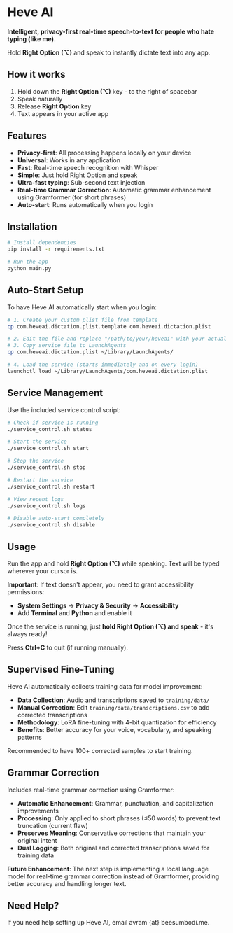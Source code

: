 # Heve AI

**Intelligent, privacy-first real-time speech-to-text for people who hate typing (like me).**

Hold **Right Option (⌥)** and speak to instantly dictate text into any app.

## How it works

1. Hold down the **Right Option (⌥)** key - to the right of spacebar
2. Speak naturally
3. Release **Right Option** key
4. Text appears in your active app

## Features

- **Privacy-first**: All processing happens locally on your device
- **Universal**: Works in any application
- **Fast**: Real-time speech recognition with Whisper
- **Simple**: Just hold Right Option and speak
- **Ultra-fast typing**: Sub-second text injection
- **Real-time Grammar Correction**: Automatic grammar enhancement using Gramformer (for short phrases)
- **Auto-start**: Runs automatically when you login

## Installation

```bash
# Install dependencies
pip install -r requirements.txt

# Run the app
python main.py
```

## Auto-Start Setup

To have Heve AI automatically start when you login:

```bash
# 1. Create your custom plist file from template
cp com.heveai.dictation.plist.template com.heveai.dictation.plist

# 2. Edit the file and replace "/path/to/your/heveai" with your actual path
# 3. Copy service file to LaunchAgents
cp com.heveai.dictation.plist ~/Library/LaunchAgents/

# 4. Load the service (starts immediately and on every login)
launchctl load ~/Library/LaunchAgents/com.heveai.dictation.plist
```

## Service Management

Use the included service control script:

```bash
# Check if service is running
./service_control.sh status

# Start the service
./service_control.sh start

# Stop the service
./service_control.sh stop

# Restart the service
./service_control.sh restart

# View recent logs
./service_control.sh logs

# Disable auto-start completely
./service_control.sh disable
```

## Usage

Run the app and hold **Right Option (⌥)** while speaking. Text will be typed wherever your cursor is.

**Important**: If text doesn't appear, you need to grant accessibility permissions:

- **System Settings** → **Privacy & Security** → **Accessibility**
- Add **Terminal** and **Python** and enable it

Once the service is running, just **hold Right Option (⌥) and speak** - it's always ready!

Press **Ctrl+C** to quit (if running manually).

## Supervised Fine-Tuning

Heve AI automatically collects training data for model improvement:

- **Data Collection**: Audio and transcriptions saved to `training/data/`
- **Manual Correction**: Edit `training/data/transcriptions.csv` to add corrected transcriptions
- **Methodology**: LoRA fine-tuning with 4-bit quantization for efficiency
- **Benefits**: Better accuracy for your voice, vocabulary, and speaking patterns

Recommended to have 100+ corrected samples to start training.

## Grammar Correction

Includes real-time grammar correction using Gramformer:

- **Automatic Enhancement**: Grammar, punctuation, and capitalization improvements
- **Processing**: Only applied to short phrases (≤50 words) to prevent text truncation (current flaw)
- **Preserves Meaning**: Conservative corrections that maintain your original intent
- **Dual Logging**: Both original and corrected transcriptions saved for training data

**Future Enhancement**: The next step is implementing a local language model for real-time grammar correction instead of Gramformer, providing better accuracy and handling longer text.

## Need Help?

If you need help setting up Heve AI, email avram {at} beesumbodi.me.